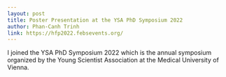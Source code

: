 ```yaml
---
layout: post
title: Poster Presentation at the YSA PhD Symposium 2022
author: Phan-Canh Trinh
link: https://hfp2022.febsevents.org/
---
```


I joined the YSA PhD Symposium 2022 which is the annual symposium organized by the Young Scientist Association at the Medical University of Vienna.
